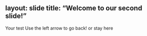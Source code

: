 layout: slide
title: “Welcome to our second slide!”
---
Your test
Use the left arrow to go back! or stay here
